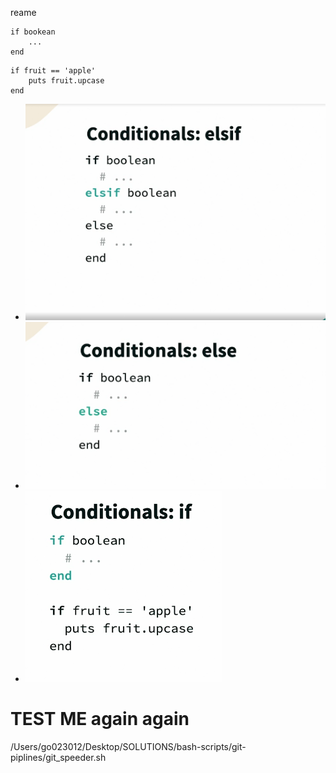 reame




```
if bookean 
    ...
end 
```

```
if fruit == 'apple'
    puts fruit.upcase
end 
```

* ![image1](./images/image1.png)
* ![image2](./images/image2.png)
* ![image3](./images/image3.png)

# TEST ME again again 
/Users/go023012/Desktop/SOLUTIONS/bash-scripts/git-piplines/git_speeder.sh